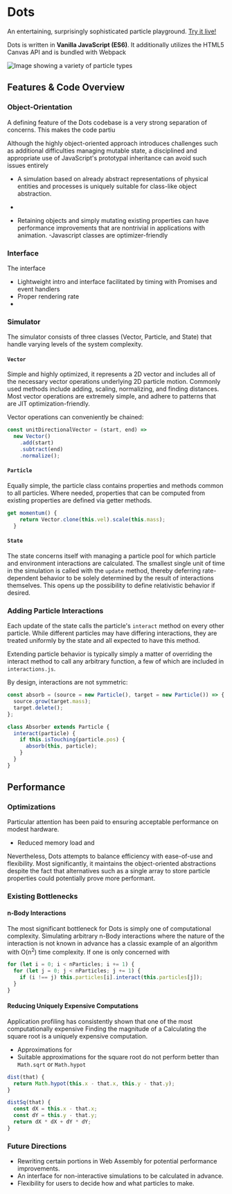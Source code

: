 # Dots

An entertaining, surprisingly sophisticated particle playground.
[Try it live!](https://znrm.github.io/dots/)

Dots is written in **Vanilla JavaScript (ES6)**. It additionally utilizes the HTML5 Canvas API and is bundled with Webpack

![Image showing a variety of particle types](docs/dots-samples.gif?raw=true)

## Features & Code Overview

### Object-Orientation

A defining feature of the Dots codebase is a very strong separation of concerns. This makes the code partiu

Although the highly object-oriented approach introduces challenges such as additional difficulties managing mutable state, a disciplined and appropriate use of JavaScript's prototypal inheritance can avoid such issues entirely

- A simulation based on already abstract representations of physical entities and processes is uniquely suitable for class-like object abstraction.

-
- Retaining objects and simply mutating existing properties can have performance improvements that are nontrivial in applications with animation.
  -Javascript classes are optimizer-friendly

### Interface

The interface

- Lightweight intro and interface facilitated by timing with Promises and event handlers
- Proper rendering rate
-

### Simulator

The simulator consists of three classes (Vector, Particle, and State) that handle varying levels of the system complexity.

#### `Vector`

Simple and highly optimized, it represents a 2D vector and includes all of the necessary vector operations underlying 2D particle motion. Commonly used methods include adding, scaling, normalizing, and finding distances. Most vector operations are extremely simple, and adhere to patterns that are JIT optimization-friendly.

Vector operations can conveniently be chained:

```js
const unitDirectionalVector = (start, end) =>
  new Vector()
    .add(start)
    .subtract(end)
    .normalize();
```

#### `Particle`

Equally simple, the particle class contains properties and methods common to all particles. Where needed, properties that can be computed from existing properties are defined via getter methods.

```js
get momentum() {
    return Vector.clone(this.vel).scale(this.mass);
  }
```

#### `State`

The state concerns itself with managing a particle pool for which particle and environment interactions are calculated. The smallest single unit of time in the simulation is called with the `update` method, thereby deferring rate-dependent behavior to be solely determined by the result of interactions themselves. This opens up the possibility to define relativistic behavior if desired.

### Adding Particle Interactions

Each update of the state calls the particle's `interact` method on every other particle. While different particles may have differing interactions, they are treated uniformly by the state and all expected to have this method.

Extending particle behavior is typically simply a matter of overriding the interact method to call any arbitrary function, a few of which are included in `interactions.js`.

By design, interactions are not symmetric:

```js
const absorb = (source = new Particle(), target = new Particle()) => {
  source.grow(target.mass);
  target.delete();
};

class Absorber extends Particle {
  interact(particle) {
    if this.isTouching(particle.pos) {
      absorb(this, particle);
    }
  }
}
```

## Performance

### Optimizations

Particular attention has been paid to ensuring acceptable performance on modest hardware.

- Reduced memory load and

Nevertheless, Dots attempts to balance efficiency with ease-of-use and flexibility. Most significantly, it maintains the object-oriented abstractions despite the fact that alternatives such as a single array to store particle properties could potentially prove more performant.

### Existing Bottlenecks

#### n-Body Interactions

The most significant bottleneck for Dots is simply one of computational complexity. Simulating arbitrary n-Body interactions where the nature of the interaction is not known in advance has a classic example of an algorithm with O(n<sup>2</sup>) time complexity. If one is only concerned with

```js
for (let i = 0; i < nParticles; i += 1) {
  for (let j = 0; j < nParticles; j += 1) {
    if (i !== j) this.particles[i].interact(this.particles[j]);
  }
}
```

#### Reducing Uniquely Expensive Computations

Application profiling has consistently shown that one of the most computationally expensive Finding the magnitude of a Calculating the square root is a uniquely expensive computation.

- Approximations for
- Suitable approximations for the square root do not perform better than `Math.sqrt` or `Math.hypot`

```js
dist(that) {
  return Math.hypot(this.x - that.x, this.y - that.y);
}

distSq(that) {
  const dX = this.x - that.x;
  const dY = this.y - that.y;
  return dX * dX + dY * dY;
}
```

### Future Directions

- Rewriting certain portions in Web Assembly for potential performance improvements.
- An interface for non-interactive simulations to be calculated in advance.
- Flexibility for users to decide how and what particles to make.
